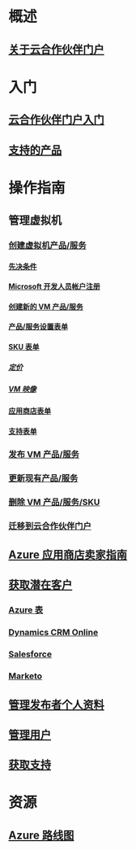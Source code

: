 

# 概述


## [关于云合作伙伴门户](./cloud-partner-portal-what-is-the-cloud-partner-portal.md)



# 入门


## [云合作伙伴门户入门](./cloud-partner-portal-getting-started-with-the-cloud-partner-portal.md)


## [支持的产品](./Cloud-partner-portal-products-that-can-get-published-via-portal.md)



# 操作指南


## 管理虚拟机


### [创建虚拟机产品/服务](./cloud-partner-portal-publish-virtual-machine.md)


#### [先决条件](./cloud-partner-portal-publish-virtual-machine.md#what-are-pre-requisites-for-publishing-a-vm)


#### [Microsoft 开发人员帐户注册](./cloud-partner-portal-dev-center-accounts-registration.md)


#### [创建新的 VM 产品/服务](./cloud-partner-portal-publish-virtual-machine.md#how-to-create-a-new-vm-offer)


#### [产品/服务设置表单](./cloud-partner-portal-publish-virtual-machine.md#how-to-fill-out-the-offer-settings-form)


#### [SKU 表单](./cloud-partner-portal-publish-virtual-machine.md#how-to-create-skus)


##### [定价](./cloud-partner-portal-publish-virtual-machine.md#pricing)


##### [VM 映像](cloud-partner-portal-publish-virtual-machine.md#vm-images)


#### [应用商店表单](./cloud-partner-portal-publish-virtual-machine.md#marketplace-form)


#### [支持表单](cloud-partner-portal-publish-virtual-machine.md#support-form)


### [发布 VM 产品/服务](./Cloud-partner-portal-make-offer-live-on-Azure-Marketplace.md)



### [更新现有产品/服务](./cloud-partner-portal-update-existing-offer.md)


### [删除 VM 产品/服务/SKU](./cloud-partner-portal-delete-an-offer.md)


### [迁移到云合作伙伴门户](./cloud-partner-portal-how-to-migrate-to-the-new-cloud-partner-portal.md)


## [Azure 应用商店卖家指南](./cloud-partner-portal-seller-guide.md)



## [获取潜在客户](./cloud-partner-portal-get-customer-leads.md)


### [Azure 表](./cloud-partner-portal-lead-management-instructions-azure-table.md)


### [Dynamics CRM Online](./cloud-partner-portal-lead-management-instructions-dynamics.md)


### [Salesforce](./cloud-partner-portal-lead-management-instructions-salesforce.md)


### [Marketo](./cloud-partner-portal-lead-management-instructions-marketo.md)



## [管理发布者个人资料](./cloud-partner-portal-manage-publisher-profile.md)


## [管理用户](./cloud-partner-portal-manage-users.md)


## [获取支持](./cloud-partner-portal-support-for-cloud-partner-portal.md)


# 资源


## [Azure 路线图](https://azure.microsoft.com/roadmap/)
